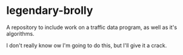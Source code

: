 # legendary-brolly
A repository to include work on a  traffic data program, as well as it's algorithms.

I don't really know ow I'm going to do this, but I'll give it a crack. 
